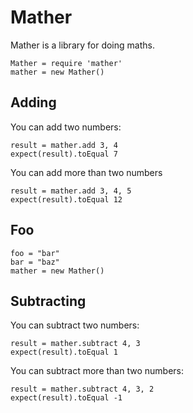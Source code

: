 # Mather

Mather is a library for doing maths.

    Mather = require 'mather'
    mather = new Mather()

## Adding

You can add two numbers:

    result = mather.add 3, 4
    expect(result).toEqual 7

You can add more than two numbers

    result = mather.add 3, 4, 5
    expect(result).toEqual 12

## Foo

    foo = "bar"
    bar = "baz"
    mather = new Mather()

## Subtracting

You can subtract two numbers:

    result = mather.subtract 4, 3
    expect(result).toEqual 1

You can subtract more than two numbers:

    result = mather.subtract 4, 3, 2
    expect(result).toEqual -1
